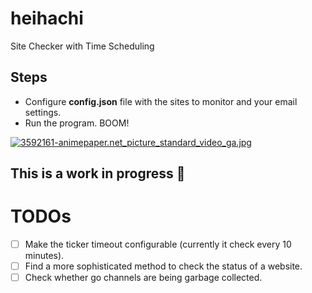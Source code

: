 # heihachi
Site Checker with Time Scheduling

## Steps
 - Configure __config.json__ file with the sites to monitor and your email settings.
 - Run the program. BOOM!

[![3592161-animepaper.net_picture_standard_video_ga.jpg](https://s9.postimg.org/xu0h64gv3/3592161_animepaper_net_picture_standard_video_ga.jpg)](https://postimg.org/image/i8j5m64wr/)

## **This is a work in progress** :construction_worker:


# TODOs
- [ ] Make the ticker timeout configurable (currently it check every 10 minutes).
- [ ] Find a more sophisticated method to check the status of a website.
- [ ] Check whether go channels are being garbage collected.
